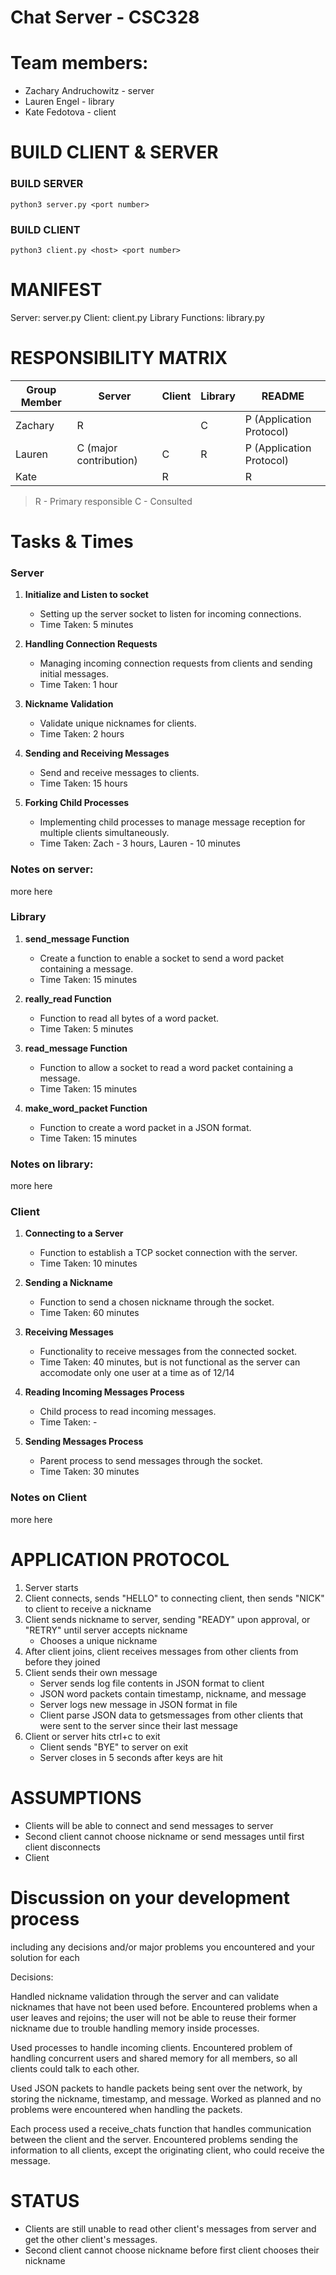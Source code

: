 # Chat Server - CSC328
# Team members:

 - Zachary Andruchowitz - server 
 - Lauren Engel - library 
 - Kate Fedotova -  client

# BUILD CLIENT & SERVER

### BUILD SERVER

    python3 server.py <port number>
    
### BUILD CLIENT

    python3 client.py <host> <port number>

# MANIFEST
Server: server.py 
Client: client.py
Library Functions: library.py


# RESPONSIBILITY MATRIX 
| **Group Member** | Server | Client | Library | README |
|------------------|--------|--------|---------|--------|
| Zachary          | R       |        |   C       |   P (Application Protocol)     |
| Lauren           |     C (major contribution)    |     C    |     R    |   P (Application Protocol)     |
| Kate             |        |    R    |         |    R    |

> R - Primary responsible
> C - Consulted

# Tasks & Times
### Server
1.  **Initialize and Listen to socket**
    
    -   Setting up the server socket to listen for incoming connections.
    -   Time Taken: 5 minutes
2.  **Handling Connection Requests**
    
    -   Managing incoming connection requests from clients and sending initial messages.
    -   Time Taken: 1 hour
3.  **Nickname Validation**
    
    -   Validate unique nicknames for clients.
    -   Time Taken: 2 hours
4.  **Sending and Receiving Messages**
    
    -   Send and receive messages to clients.
    -   Time Taken: 15 hours
5.  **Forking Child Processes**
    
    -   Implementing child processes to manage message reception for multiple clients simultaneously.
    -   Time Taken: Zach - 3 hours, Lauren - 10 minutes
### Notes on server:
more here

### Library
1.  **send_message Function**
    
    -   Create a function to enable a socket to send a word packet containing a message.
    -   Time Taken: 15 minutes
2.  **really_read Function**
    
    -   Function to read all bytes of a word packet.
    -   Time Taken: 5 minutes
3.  **read_message Function**

    -   Function to allow a socket to read a word packet containing a message.
    -   Time Taken: 15 minutes
5.  **make_word_packet Function**
    
    -   Function to create a word packet in a JSON format.
    -   Time Taken: 15 minutes

### Notes on library:
more here

### Client
1.  **Connecting to a Server**
    
    -   Function to establish a TCP socket connection with the server.
    -   Time Taken: 10 minutes
2.  **Sending a Nickname**
    
    -   Function to send a chosen nickname through the socket.
    -   Time Taken: 60 minutes
3.  **Receiving Messages**
    
    -   Functionality to receive messages from the connected socket.
    -   Time Taken: 40 minutes, but is not functional as the server  can accomodate only one user at a time as of 12/14
4.  **Reading Incoming Messages Process**
    
    -   Child process to read incoming messages.
    -   Time Taken:  -
5.  **Sending Messages Process**
    
    -   Parent process to send messages through the socket.
    -   Time Taken: 30 minutes

### Notes on Client
  more here

# APPLICATION PROTOCOL 
1. Server starts
2. Client connects, sends "HELLO" to connecting client, then sends "NICK" to client to receive a nickname
3. Client sends nickname to server, sending "READY" upon approval, or "RETRY" until server accepts nickname
   * Chooses a unique nickname
4. After client joins, client receives messages from other clients from before they joined
5. Client sends their own message
   * Server sends log file contents in JSON format to client
   * JSON word packets contain timestamp, nickname, and message
   * Server logs new message in JSON format in file
   * Client parse JSON data to getsmessages from other clients that were sent to the server since their last message  
6. Client or server hits ctrl+c to exit
   * Client sends "BYE" to server on exit
   * Server closes in 5 seconds after keys are hit

# ASSUMPTIONS 
* Clients will be able to connect and send messages to server
* Second client cannot choose nickname or send messages until first client disconnects
* Client 

# Discussion on your development process
 including any decisions and/or major problems you encountered and your solution for each

Decisions:

Handled nickname validation through the server and can validate nicknames that have not been used before. Encountered problems when a user leaves and rejoins; the user will not be able to reuse their former nickname due to trouble handling memory inside processes. 

Used processes to handle incoming clients. Encountered problem of handling concurrent users and shared memory for all members, so all clients could talk to each other. 

Used JSON packets to handle packets being sent over the network, by storing the nickname, timestamp, and message. Worked as planned and no problems were encountered when handling the packets.

Each process used a receive_chats function that handles communication between the client and the server. Encountered problems sending the information to all clients, except the originating client, who could receive the message.

# STATUS 
* Clients are still unable to read other client's messages from server and get the other client's messages.
* Second client cannot choose nickname before first client chooses their nickname

